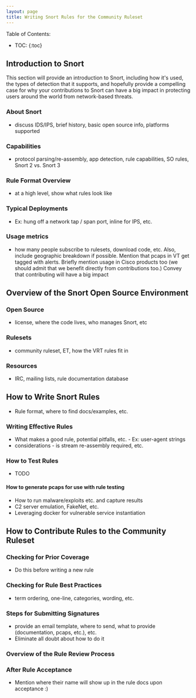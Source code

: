 ```yaml
---
layout: page
title: Writing Snort Rules for the Community Ruleset
---
```


Table of Contents:
- TOC:
{:toc}

## Introduction to Snort
This section will provide an introduction to Snort, including how it's used, the types of detection that it supports, and hopefully provide a compelling case for why your contributions to Snort can have a big impact in protecting users around the world from network-based threats.

### About Snort
 - discuss IDS/IPS, brief history, basic open source info, platforms supported

### Capabilities
 - protocol parsing/re-assembly, app detection, rule capabilities, SO rules, Snort 2 vs. Snort 3

### Rule Format Overview
 - at a high level, show what rules look like

### Typical Deployments
  - Ex: hung off a network tap / span port, inline for IPS, etc.

### Usage metrics
 - how many people subscribe to rulesets, download code, etc.  Also, include geographic breakdown if possible.  Mention that pcaps in VT get tagged with alerts.  Briefly mention usage in Cisco products too (we should admit that we benefit directly from contributions too.)  Convey that contributing will have a big impact


## Overview of the Snort Open Source Environment

### Open Source
 - license, where the code lives, who manages Snort, etc

### Rulesets
 - community ruleset, ET, how the VRT rules fit in

### Resources
 - IRC, mailing lists, rule documentation database


## How to Write Snort Rules
 - Rule format, where to find docs/examples, etc.

### Writing Effective Rules
 - What makes a good rule, potential pitfalls, etc. - Ex: user-agent strings
 - considerations - is stream re-assembly required, etc.

### How to Test Rules 
 - TODO

#### How to generate pcaps for use with rule testing
 - How to run malware/exploits etc. and capture results
 - C2 server emulation, FakeNet, etc.
 - Leveraging docker for vulnerable service instantiation 

## How to Contribute Rules to the Community Ruleset

### Checking for Prior Coverage
 - Do this before writing a new rule

### Checking for Rule Best Practices
 - term ordering, one-line, categories, wording, etc.

### Steps for Submitting Signatures
 - provide an email template, where to send, what to provide (documentation, pcaps, etc.), etc.
 - Eliminate all doubt about how to do it

### Overview of the Rule Review Process

### After Rule Acceptance
 - Mention where their name will show up in the rule docs upon acceptance :)

